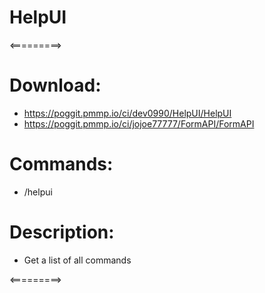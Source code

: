 # HelpUI
<=========>

# Download:

- https://poggit.pmmp.io/ci/dev0990/HelpUI/HelpUI
- https://poggit.pmmp.io/ci/jojoe77777/FormAPI/FormAPI 

# Commands:

- /helpui

# Description:

- Get a list of all commands

<=========>
